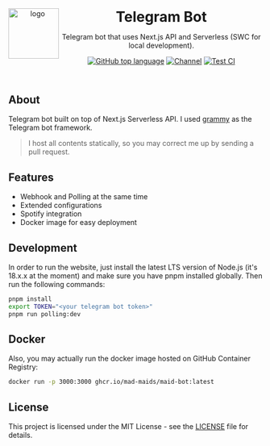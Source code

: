 <header>
<img src="https://www.maid.uz/assets/misc/quote.svg" alt="logo" height="100" align="left">
<h1 style="display: inline">Telegram Bot</h1>

Telegram bot that uses Next.js API and Serverless (SWC for local development).

[![GitHub top language](https://img.shields.io/github/languages/top/mad-maids/telegram?style=flat-square&logo=github)](https://github.com/mad-maids/telegram)
[![Channel](https://img.shields.io/badge/Chat-grey?style=flat-square&logo=telegram)](https://t.me/madmaids)
[![Test CI](https://github.com/mad-maids/telegram/actions/workflows/test.yml/badge.svg)](https://github.com/mad-maids/telegram/actions/workflows/test.yml)
</header>

## About

Telegram bot built on top of Next.js Serverless API. I used [grammy](https://grammy.dev/) as the Telegram bot framework.

> I host all contents statically, so you may correct me up by sending a pull request.

## Features

- Webhook and Polling at the same time
- Extended configurations
- Spotify integration
- Docker image for easy deployment

## Development

In order to run the website, just install the latest LTS version of Node.js (it's 18.x.x at the moment) and make sure you have pnpm installed globally. Then run
the following commands:

```bash
pnpm install
export TOKEN="<your telegram bot token>"
pnpm run polling:dev
```

## Docker

Also, you may actually run the docker image hosted on GitHub Container Registry:

```bash
docker run -p 3000:3000 ghcr.io/mad-maids/maid-bot:latest
```

## License

This project is licensed under the MIT License - see the [LICENSE](license) file for details.
